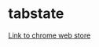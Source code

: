 # tabstate

[Link to chrome web store](https://chrome.google.com/webstore/detail/tabs-state-saver/lbkpmbkndmpnllekepnnhgjdahpghkpo)
